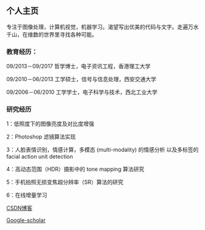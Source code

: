 ## 个人主页

专注于图像处理，计算机视觉，机器学习。渴望写出优美的代码与文字。走遍万水千山，在维数的世界里寻找各种可能。

### 教育经历：

09/2013－09/2017 哲学博士，电子资讯工程，香港理工大学

09/2010－06/2013 工学硕士，信号与信息处理，西安交通大学

09/2006－06/2010 工学学士，电子科学与技术，西北工业大学

### 研究经历

1：低照度下的图像亮度及对比度增强

2：Photoshop 滤镜算法实现

3：人脸表情识别，情感计算，多模态 (multi-modality) 的情感分析
以及多标签的 facial action unit detection

4：高动态范围（HDR）摄影中的 tone mapping 算法研究

5：手机拍照无损变焦超分辨率（SR）算法的研究

6：在线增量学习

[CSDN博客](http://blog.csdn.net/matrix_space)

[Google-scholar]()


